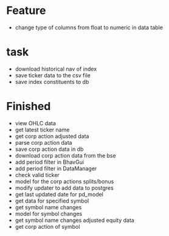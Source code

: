 # Feature

- change type of columns from float to numeric in data table

# task

- download historical nav of index
- save ticker data to the csv file
- save index constituents to db

# Finished

- view OHLC data
- get latest ticker name
- get corp action adjusted data
- parse corp action data
- save corp action data in db
- download corp action data from the bse
- add period filter in BhavGui
- add period filter in DataManager
- check valid ticker
- model for the corp actions splits/bonus
- modify updater to add data to postgres
- get last updated date for pd_model
- get data for specified symbol
- get symbol name changes
- model for symbol changes
- get symbol name changes adjusted equity data
- get corp action of symbol
